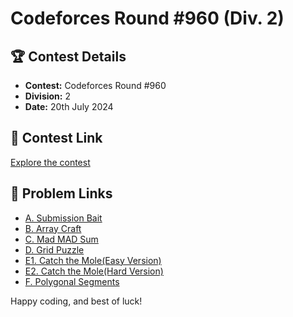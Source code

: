 # Codeforces Round #960 (Div. 2)

## 🏆 Contest Details

- **Contest:** Codeforces Round #960
- **Division:** 2
- **Date:** 20th July 2024

## 🔗 Contest Link

[Explore the contest](https://codeforces.com/contest/1990)

## 🔗 Problem Links

- [A. Submission Bait](https://codeforces.com/contest/1990/problem/A)
- [B. Array Craft](https://codeforces.com/contest/1990/problem/B)
- [C. Mad MAD Sum](https://codeforces.com/contest/1990/problem/C)
- [D. Grid Puzzle](https://codeforces.com/contest/1990/problem/D)
- [E1. Catch the Mole(Easy Version)](https://codeforces.com/contest/1990/problem/E1)
- [E2. Catch the Mole(Hard Version)](https://codeforces.com/contest/1990/problem/E2)
- [F. Polygonal Segments](https://codeforces.com/contest/1990/problem/F)

Happy coding, and best of luck!
